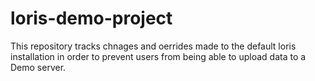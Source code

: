 # loris-demo-project

This repository tracks chnages and oerrides made to the default loris installation in order to prevent users from being able to upload data to a Demo server.
